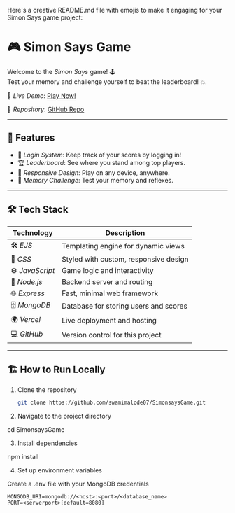 Here's a creative README.md file with emojis to make it engaging for your Simon Says game project:

# 🎮 Simon Says Game

Welcome to the *Simon Says* game! 🕹  
Test your memory and challenge yourself to beat the leaderboard! 💥

🚀 *Live Demo*: [Play Now!](https://simonsaysplay.vercel.app/)

🔗 *Repository*: [GitHub Repo](https://github.com/swamimalode07/SimonsaysGame)

---

## 📝 Features

- 🔑 *Login System*: Keep track of your scores by logging in!
- 🏆 *Leaderboard*: See where you stand among top players.
- 🎨 *Responsive Design*: Play on any device, anywhere.
- 🧠 *Memory Challenge*: Test your memory and reflexes.

---

## 🛠 Tech Stack

| Technology       | Description                       |
|------------------|-----------------------------------|
| 🛠 *EJS*       | Templating engine for dynamic views |
| 🎨 *CSS*       | Styled with custom, responsive design |
| ⚙ *JavaScript* | Game logic and interactivity        |
| 🚀 *Node.js*   | Backend server and routing        |
| 🌐 *Express*   | Fast, minimal web framework       |
| 🗄 *MongoDB*   | Database for storing users and scores |
| 🌍 *Vercel*    | Live deployment and hosting       |
| 💻 *GitHub*    | Version control for this project  |

---

## 🏗 How to Run Locally

1. Clone the repository  
   ```bash
   git clone https://github.com/swamimalode07/SimonsaysGame.git

2. Navigate to the project directory

cd SimonsaysGame


3. Install dependencies

npm install


4. Set up environment variables

Create a .env file with your MongoDB credentials
```
MONGODB_URI=mongodb://<host>:<port>/<database_name>
PORT=<serverport>[default=8080]
```